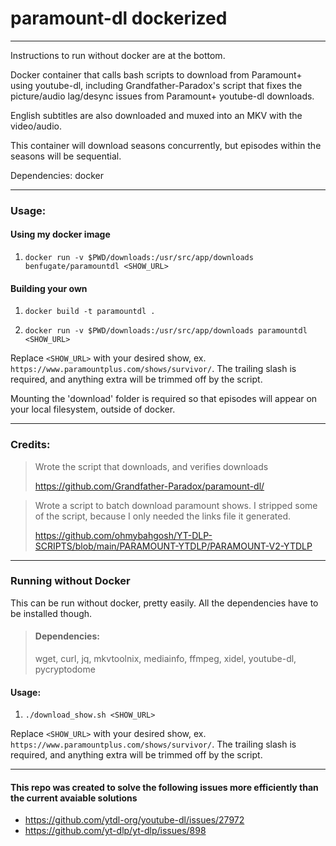 # paramount-dl dockerized

---

Instructions to run without docker are at the bottom.

Docker container that calls bash scripts to download from Paramount+ using youtube-dl,
including Grandfather-Paradox's script that fixes the picture/audio lag/desync
issues from Paramount+ youtube-dl downloads.

English subtitles are also downloaded and muxed into an MKV with the video/audio.

This container will download seasons concurrently, but episodes within the seasons will be sequential.

Dependencies: docker

---

### Usage:

#### Using my docker image

1. `docker run -v $PWD/downloads:/usr/src/app/downloads benfugate/paramountdl <SHOW_URL>`

#### Building your own

1. `docker build -t paramountdl .`

2. `docker run -v $PWD/downloads:/usr/src/app/downloads paramountdl <SHOW_URL>`

Replace `<SHOW_URL>` with your desired show, ex. `https://www.paramountplus.com/shows/survivor/`. The trailing slash is required, and anything extra will be trimmed off by the script.

Mounting the 'download' folder is required so that episodes will appear on your local filesystem, outside of docker.

---

### Credits:

> Wrote the script that downloads, and verifies downloads
>
> https://github.com/Grandfather-Paradox/paramount-dl/

> Wrote a script to batch download paramount shows. I stripped some of the script,
> because I only needed the links file it generated.
> 
> https://github.com/ohmybahgosh/YT-DLP-SCRIPTS/blob/main/PARAMOUNT-YTDLP/PARAMOUNT-V2-YTDLP

---

### Running without Docker

This can be run without docker, pretty easily. All the dependencies have to be installed though.

> #### Dependencies:
> 
> wget, curl, jq, mkvtoolnix, mediainfo, ffmpeg, xidel, youtube-dl, pycryptodome

#### Usage:
1. `./download_show.sh <SHOW_URL>`

Replace `<SHOW_URL>` with your desired show, ex. `https://www.paramountplus.com/shows/survivor/`. The trailing slash is required, and anything extra will be trimmed off by the script.

---

#### This repo was created to solve the following issues more efficiently than the current avaiable solutions

- https://github.com/ytdl-org/youtube-dl/issues/27972
- https://github.com/yt-dlp/yt-dlp/issues/898